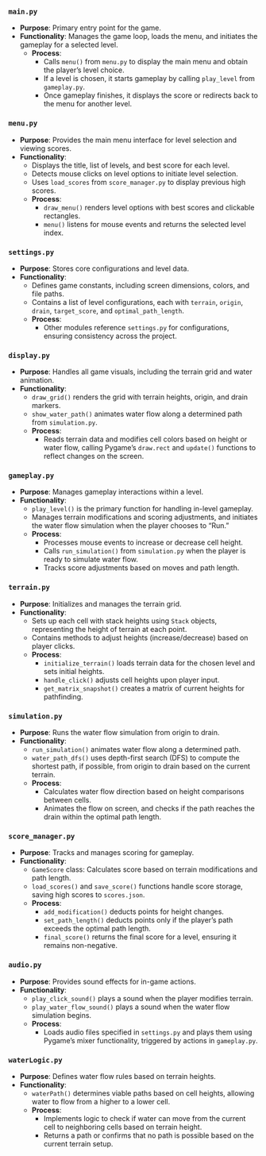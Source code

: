 ### `main.py`
- **Purpose**: Primary entry point for the game.
- **Functionality**: Manages the game loop, loads the menu, and initiates the gameplay for a selected level.
  - **Process**:
    - Calls `menu()` from `menu.py` to display the main menu and obtain the player’s level choice.
    - If a level is chosen, it starts gameplay by calling `play_level` from `gameplay.py`.
    - Once gameplay finishes, it displays the score or redirects back to the menu for another level.

### `menu.py`
- **Purpose**: Provides the main menu interface for level selection and viewing scores.
- **Functionality**:
  - Displays the title, list of levels, and best score for each level.
  - Detects mouse clicks on level options to initiate level selection.
  - Uses `load_scores` from `score_manager.py` to display previous high scores.
  - **Process**:
    - `draw_menu()` renders level options with best scores and clickable rectangles.
    - `menu()` listens for mouse events and returns the selected level index.

### `settings.py`
- **Purpose**: Stores core configurations and level data.
- **Functionality**:
  - Defines game constants, including screen dimensions, colors, and file paths.
  - Contains a list of level configurations, each with `terrain`, `origin`, `drain`, `target_score`, and `optimal_path_length`.
  - **Process**:
    - Other modules reference `settings.py` for configurations, ensuring consistency across the project.

### `display.py`
- **Purpose**: Handles all game visuals, including the terrain grid and water animation.
- **Functionality**:
  - `draw_grid()` renders the grid with terrain heights, origin, and drain markers.
  - `show_water_path()` animates water flow along a determined path from `simulation.py`.
  - **Process**:
    - Reads terrain data and modifies cell colors based on height or water flow, calling Pygame’s `draw.rect` and `update()` functions to reflect changes on the screen.

### `gameplay.py`
- **Purpose**: Manages gameplay interactions within a level.
- **Functionality**:
  - `play_level()` is the primary function for handling in-level gameplay.
  - Manages terrain modifications and scoring adjustments, and initiates the water flow simulation when the player chooses to “Run.”
  - **Process**:
    - Processes mouse events to increase or decrease cell height.
    - Calls `run_simulation()` from `simulation.py` when the player is ready to simulate water flow.
    - Tracks score adjustments based on moves and path length.

### `terrain.py`
- **Purpose**: Initializes and manages the terrain grid.
- **Functionality**:
  - Sets up each cell with stack heights using `Stack` objects, representing the height of terrain at each point.
  - Contains methods to adjust heights (increase/decrease) based on player clicks.
  - **Process**:
    - `initialize_terrain()` loads terrain data for the chosen level and sets initial heights.
    - `handle_click()` adjusts cell heights upon player input.
    - `get_matrix_snapshot()` creates a matrix of current heights for pathfinding.

### `simulation.py`
- **Purpose**: Runs the water flow simulation from origin to drain.
- **Functionality**:
  - `run_simulation()` animates water flow along a determined path.
  - `water_path_dfs()` uses depth-first search (DFS) to compute the shortest path, if possible, from origin to drain based on the current terrain.
  - **Process**:
    - Calculates water flow direction based on height comparisons between cells.
    - Animates the flow on screen, and checks if the path reaches the drain within the optimal path length.

### `score_manager.py`
- **Purpose**: Tracks and manages scoring for gameplay.
- **Functionality**:
  - `GameScore` class: Calculates score based on terrain modifications and path length.
  - `load_scores()` and `save_score()` functions handle score storage, saving high scores to `scores.json`.
  - **Process**:
    - `add_modification()` deducts points for height changes.
    - `set_path_length()` deducts points only if the player’s path exceeds the optimal path length.
    - `final_score()` returns the final score for a level, ensuring it remains non-negative.

### `audio.py`
- **Purpose**: Provides sound effects for in-game actions.
- **Functionality**:
  - `play_click_sound()` plays a sound when the player modifies terrain.
  - `play_water_flow_sound()` plays a sound when the water flow simulation begins.
  - **Process**:
    - Loads audio files specified in `settings.py` and plays them using Pygame’s mixer functionality, triggered by actions in `gameplay.py`.

### `waterLogic.py`
- **Purpose**: Defines water flow rules based on terrain heights.
- **Functionality**:
  - `waterPath()` determines viable paths based on cell heights, allowing water to flow from a higher to a lower cell.
  - **Process**:
    - Implements logic to check if water can move from the current cell to neighboring cells based on terrain height.
    - Returns a path or confirms that no path is possible based on the current terrain setup.
